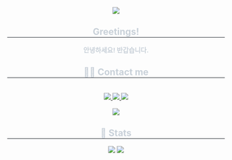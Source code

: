 <div align= "center">
    <img src="https://capsule-render.vercel.app/api?type=soft&color=0:654ea3,100:0eaafc&height=120&text=Stjoo's%20Git&animation=fadeIn&fontColor=ffffff&fontSize=40" />
    </div>
    <div align= "center"> 
    <h2 style="border-bottom: 1px solid #21262d; color: #c9d1d9;"> Greetings! </h2>  
    <div style="font-weight: 700; font-size: 15px; text-align: center; color: #c9d1d9;"> 안녕하세요! 반갑습니다. </div> 
    </div>
    <div align= "center">
    <h2 style="border-bottom: 1px solid #21262d; color: #c9d1d9;"> 🧑‍💻 Contact me </h2> <br> 
    <div align= "center"> <a href=mailto:stjoo0925@gmail.com> <img src="https://img.shields.io/badge/Gmail-EA4335?style=plastic&logo=Gmail&logoColor=white&link=mailto:stjoo0925@gmail.com"> </a>
         <a href=https://www.notion.so/b086d56329474d83bd2f0d0809631f39?pvs=4> <img src="https://img.shields.io/badge/Notion-000000?style=for-the-badge&logo=Notion&logoColor=white&link=https://www.notion.so/b086d56329474d83bd2f0d0809631f39?pvs=4"> </a>
         <a href=https://discord.gg/Q5rchjTeZQ> <img src="https://img.shields.io/badge/discord-5865F2?style=for-the-badge&logo=discord&logoColor=white&link=https://discord.gg/Q5rchjTeZQ"> </a>
          </div>  <br> 
    <div align= "center"> <a href="https://hits.seeyoufarm.com"> <img src="https://hits.seeyoufarm.com/api/count/incr/badge.svg?url=https%3A%2F%2Fgithub.com%2FStjoo0925%2F&count_bg=%23000000&title_bg=%23000000&icon=github.svg&icon_color=%23FFFFFF&title=GitHub&edge_flat=false"/></a>
       </div> 
    </div>
    <div align= "center"> 
    <h2 style="border-bottom: 1px solid #21262d; color: #c9d1d9;"> 🏅 Stats </h2> <div align= "center"> <img src="https://github-readme-stats.vercel.app/api?username=Stjoo0925&bg_color=60,654ea3,eaafc8&title_color=ffffff&text_color=ffffff"
         /> <img src="https://github-readme-stats.vercel.app/api/top-langs/?username=Stjoo0925&layout=compact&bg_color=60,654ea3,eaafc8&title_color=ffffff&text_color=ffffff"
           /> </div> 
    </div>
    
